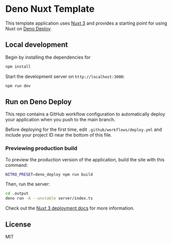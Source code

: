 # Deno Nuxt Template

This template application uses
[Nuxt 3](https://nuxt.com/docs/getting-started/introduction) and provides a
starting point for using Nuxt on [Deno Deploy](https://deno.com/deploy).

## Local development

Begin by installing the dependencies for

```bash
npm install
```

Start the development server on `http://localhost:3000`:

```bash
npm run dev
```

## Run on Deno Deploy

This repo contains a GitHub workflow configuration to automatically deploy your
application when you push to the main branch.

Before deploying for the first time, edit `.github/workflows/deploy.yml` and
include your project ID near the bottom of this file.

### Previewing production build

To preview the production version of the application, build the site with this
command:

```bash
NITRO_PRESET=deno_deploy npm run build
```

Then, run the server:

```bash
cd .output
deno run -A --unstable server/index.ts
```

Check out the
[Nuxt 3 deployment docs](https://nuxt.com/docs/getting-started/deployment) for
more information.

## License

MIT
